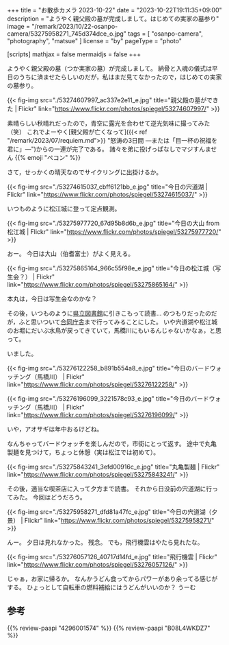 +++
title = "お散歩カメラ 2023-10-22"
date =  "2023-10-22T19:11:35+09:00"
description = "ようやく親父殿の墓が完成しまして。はじめての実家の墓参り"
image = "/remark/2023/10/22-osanpo-camera/53275958271_745d374dce_o.jpg"
tags = [ "osanpo-camera", "photography", "matsue" ]
license = "by"
pageType = "photo"

[scripts]
  mathjax = false
  mermaidjs = false
+++

ようやく親父殿の墓（つか実家の墓）が完成しまして。
納骨と入魂の儀式は平日のうちに済ませたらしいのだが，私はまだ見てなかったので，はじめての実家の墓参り。

{{< fig-img src="./53274607997_ac337e2e11_e.jpg" title="親父殿の墓ができた | Flickr" link="https://www.flickr.com/photos/spiegel/53274607997/" >}}

素晴らしい秋晴れだったので，青空に露光を合わせて逆光気味に撮ってみた（笑） これでよーやく[親父殿が亡くなって]({{< ref "/remark/2023/07/requiem.md">}} "怒涛の3日間 —または「目一杯の祝福を君に」—")からの一連が完了である。
諸々を弟に投げっぱなしでマジすんません {{% emoji "ペコン" %}}

さて，せっかくの晴天なのでサイクリングに出掛けるか。

{{< fig-img src="./53274615037_cbff6121bb_e.jpg" title="今日の宍道湖 | Flickr" link="https://www.flickr.com/photos/spiegel/53274615037/" >}}

いつものように松江城に登って定点観測。

{{< fig-img src="./53275977720_67d95b8d6b_e.jpg" title="今日の大山 from 松江城 | Flickr" link="https://www.flickr.com/photos/spiegel/53275977720/" >}}

おー。
今日は大山（伯耆富士）がよく見える。

{{< fig-img src="./53275865164_966c55f98e_e.jpg" title="今日の松江城（写生会？） | Flickr" link="https://www.flickr.com/photos/spiegel/53275865164/" >}}

本丸は，今日は写生会なのかな？

その後，いつものように[県立図書館][島根県立図書館]に引きこもって読書... のつもりだったのだが，ふと思いついて[合同庁舎][島根県松江合同庁舎]まで行ってみることにした。
いや宍道湖や松江城のお堀にだいぶ水鳥が戻ってきていて，馬橋川にもいるんじゃないかなぁ，と思って。

いました。

{{< fig-img src="./53276122258_b891b554a8_e.jpg" title="今日のバードウォッチング（馬橋川） | Flickr" link="https://www.flickr.com/photos/spiegel/53276122258/" >}}

{{< fig-img src="./53276196099_3221578c93_e.jpg" title="今日のバードウォッチング（馬橋川） | Flickr" link="https://www.flickr.com/photos/spiegel/53276196099/" >}}

いや，アオサギは年中おるけどね。

なんちゃってバードウォッチを楽しんだので，市街にとって返す。
途中で丸亀製麺を見つけて，ちょっと休憩（実は松江では初めて）。

{{< fig-img src="./53275843241_3efd00916c_e.jpg" title="丸亀製麺 | Flickr" link="https://www.flickr.com/photos/spiegel/53275843241/" >}}

その後，適当な喫茶店に入って夕方まで読書。
それから日没前の宍道湖に行ってみた。
今回はどうだろう。

{{< fig-img src="./53275958271_dfd81a47fc_e.jpg" title="今日の宍道湖（夕景） | Flickr" link="https://www.flickr.com/photos/spiegel/53275958271/" >}}

んー。
夕日は見れなかった。
残念。
でも，飛行機雲はやたら見れたな。

{{< fig-img src="./53276057126_40717d14fd_e.jpg" title="飛行機雲 | Flickr" link="https://www.flickr.com/photos/spiegel/53276057126/" >}}

じゃぁ，お家に帰るか。
なんかうどん食ってからパワーがあり余ってる感じがする。
ひょっとして自転車の燃料補給にはうどんがいいのか？ うーむ

[島根県立図書館]: https://www.library.pref.shimane.lg.jp/ "島根県立図書館"
[島根県松江合同庁舎]: https://maps.app.goo.gl/D2vDj3PXdHHgyZmW8

## 参考

{{% review-paapi "4296001574" %}} <!-- ハッキング思考 -->
{{% review-paapi "B08L4WKDZ7" %}} <!-- PowerShot ZOOM -->
